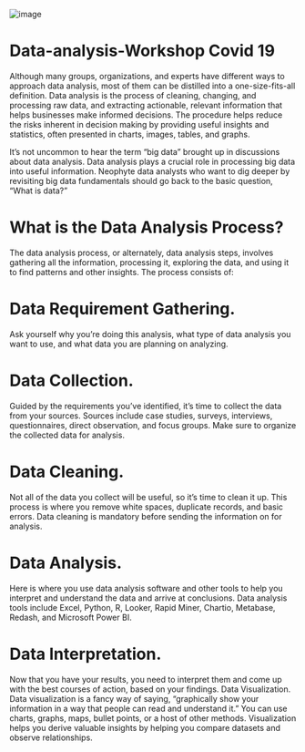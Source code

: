 ![image](https://dc.aicra.org/covid%2019.PNG)
# Data-analysis-Workshop Covid 19 
Although many groups, organizations, and experts have different ways to approach data analysis, most of them can be distilled into a one-size-fits-all definition. Data analysis is the process of cleaning, changing, and processing raw data, and extracting actionable, relevant information that helps businesses make informed decisions. The procedure helps reduce the risks inherent in decision making by providing useful insights and statistics, often presented in charts, images, tables, and graphs.

It’s not uncommon to hear the term “big data” brought up in discussions about data analysis. Data analysis plays a crucial role in processing big data into useful information. Neophyte data analysts who want to dig deeper by revisiting big data fundamentals should go back to the basic question, “What is data?”
# What is the Data Analysis Process?
The data analysis process, or alternately, data analysis steps, involves gathering all the information, processing it, exploring the data, and using it to find patterns and other insights. The process consists of:

# Data Requirement Gathering.
Ask yourself why you’re doing this analysis, what type of data analysis you want to use, and what data you are planning on analyzing.
# Data Collection. 
Guided by the requirements you’ve identified, it’s time to collect the data from your sources. Sources include case studies, surveys, interviews, questionnaires, direct observation, and focus groups. Make sure to organize the collected data for analysis.
# Data Cleaning. 
Not all of the data you collect will be useful, so it’s time to clean it up. This process is where you remove white spaces, duplicate records, and basic errors. Data cleaning is mandatory before sending the information on for analysis.
# Data Analysis. 
Here is where you use data analysis software and other tools to help you interpret and understand the data and arrive at conclusions. Data analysis tools include Excel, Python, R, Looker, Rapid Miner, Chartio, Metabase, Redash, and Microsoft Power BI.
# Data Interpretation. 
Now that you have your results, you need to interpret them and come up with the best courses of action, based on your findings.
Data Visualization. Data visualization is a fancy way of saying, “graphically show your information in a way that people can read and understand it.” You can use charts, graphs, maps, bullet points, or a host of other methods. Visualization helps you derive valuable insights by helping you compare datasets and observe relationships. 

